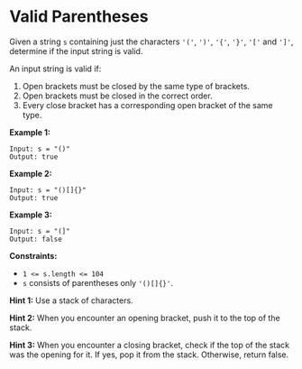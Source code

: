 # Valid Parentheses

Given a string `s` containing just the characters `'('`, `')'`, `'{'`, `'}'`, `'['` and `']'`, determine if the input string is valid.

An input string is valid if:
1. Open brackets must be closed by the same type of brackets.
2. Open brackets must be closed in the correct order.
3. Every close bracket has a corresponding open bracket of the same type.

**Example 1:**
```
Input: s = "()"
Output: true
```

**Example 2:**
```
Input: s = "()[]{}"
Output: true
```

**Example 3:**
```
Input: s = "(]"
Output: false
```

**Constraints:**
* `1 <= s.length <= 104`
* `s` consists of parentheses only `'()[]{}'`.

**Hint 1:** Use a stack of characters.

**Hint 2:** When you encounter an opening bracket, push it to the top of the stack.

**Hint 3:** When you encounter a closing bracket, check if the top of the stack was the opening for it. If yes, pop it from the stack. Otherwise, return false.